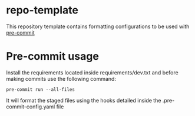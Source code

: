 # repo-template
This repository template contains formatting configurations to be used with [pre-commit](https://pre-commit.com/)

# Pre-commit usage
Install the requirements located inside requirements/dev.txt and before making commits use the following command:

`pre-commit run --all-files`

It will format the staged files using the hooks detailed inside the .pre-commit-config.yaml file
